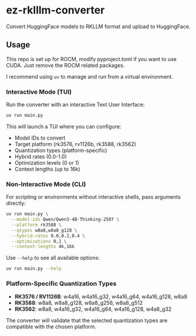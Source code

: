 # ez-rklllm-converter

Convert HuggingFace models to RKLLM format and upload to HuggingFace.

## Usage

This repo is set up for ROCM, modify pyproject.toml if you want to use CUDA. Just remove the ROCM related packages.

I recommend using `uv` to manage and run from a virtual environment.

### Interactive Mode (TUI)

Run the converter with an interactive Text User Interface:

```bash
uv run main.py
```

This will launch a TUI where you can configure:
- Model IDs to convert
- Target platform (rk3576, rv1126b, rk3588, rk3562)
- Quantization types (platform-specific)
- Hybrid rates (0.0-1.0)
- Optimization levels (0 or 1)
- Context lengths (up to 16k)

### Non-Interactive Mode (CLI)

For scripting or environments without interactive shells, pass arguments directly:

```bash
uv run main.py \
  --model-ids Qwen/Qwen3-4B-Thinking-2507 \
  --platform rk3588 \
  --qtypes w8a8,w8a8_g128 \
  --hybrid-rates 0.0,0.2,0.4 \
  --optimizations 0,1 \
  --context-lengths 4k,16k
```

Use `--help` to see all available options:

```bash
uv run main.py --help
```

### Platform-Specific Quantization Types

- **RK3576 / RV1126B**: w4a16, w4a16_g32, w4a16_g64, w4a16_g128, w8a8
- **RK3588**: w8a8, w8a8_g128, w8a8_g256, w8a8_g512
- **RK3562**: w8a8, w4a16_g32, w4a16_g64, w4a16_g128, w4a8_g32

The converter will validate that the selected quantization types are compatible with the chosen platform.

